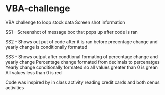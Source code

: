# VBA-challenge
VBA challenge to loop stock data
Screen shot information
  
  SS1 - Screenshot of message box that pops up after code is ran
  
  SS2 - Shows out put of code after it is ran before precentage change and yearly change is conditionally formated
  
  SS3 - Shows output after condtional formating of percentage change and yearly change
            Percentage change formated from decimals to percenatges
            Yearly change conditionally formated so all values greater than 0 is grean
            All values less than 0 is red

Code was inspired by in class activity reading credit cards and both cenus activities 
